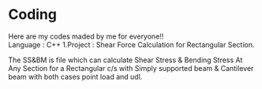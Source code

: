 # Coding
Here are my codes maded by me for everyone!!																																																													
Language : C++
1.Project : Shear Force Calculation for Rectangular Section.


The SS&BM is file which can calculate Shear Stress & Bending Stress At Any Section for a Rectangular c/s with Simply supported beam & Cantilever beam with both cases point load and udl.

